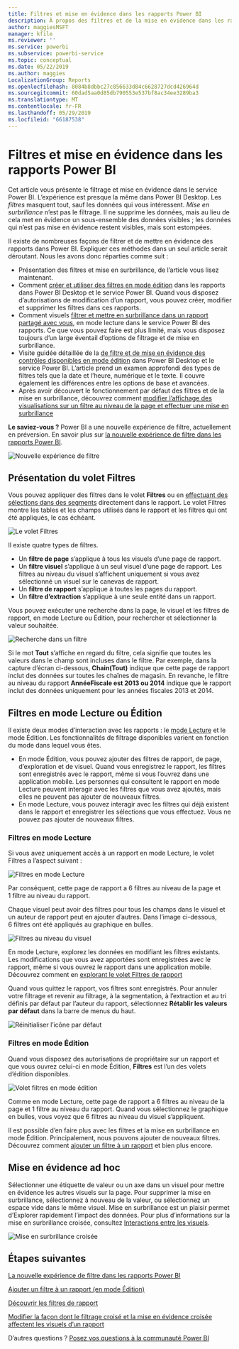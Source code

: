 ```yaml
---
title: Filtres et mise en évidence dans les rapports Power BI
description: À propos des filtres et de la mise en évidence dans les rapports Power BI
author: maggiesMSFT
manager: kfile
ms.reviewer: ''
ms.service: powerbi
ms.subservice: powerbi-service
ms.topic: conceptual
ms.date: 05/22/2019
ms.author: maggies
LocalizationGroup: Reports
ms.openlocfilehash: 8084b8dbbc27c856633d84c6628727dcd426964d
ms.sourcegitcommit: 60dad5aa0d85db790553e537bf8ac34ee3289ba3
ms.translationtype: MT
ms.contentlocale: fr-FR
ms.lasthandoff: 05/29/2019
ms.locfileid: "66187538"
---
```

# <a name="filters-and-highlighting-in-power-bi-reports"></a>Filtres et mise en évidence dans les rapports Power BI
 Cet article vous présente le filtrage et mise en évidence dans le service Power BI. L’expérience est presque la même dans Power BI Desktop. Les *filtres* masquent tout, sauf les données qui vous intéressent. *Mise en surbrillance* n’est pas le filtrage. Il ne supprime les données, mais au lieu de cela met en évidence un sous-ensemble des données visibles ; les données qui n’est pas mise en évidence restent visibles, mais sont estompées.

Il existe de nombreuses façons de filtrer et de mettre en évidence des rapports dans Power BI. Expliquer ces méthodes dans un seul article serait déroutant. Nous les avons donc réparties comme suit :

* Présentation des filtres et mise en surbrillance, de l’article vous lisez maintenant.
* Comment [créer et utiliser des filtres en mode édition](power-bi-report-add-filter.md) dans les rapports dans Power BI Desktop et le service Power BI. Quand vous disposez d’autorisations de modification d’un rapport, vous pouvez créer, modifier et supprimer les filtres dans ces rapports.
* Comment visuels [filtrer et mettre en surbrillance dans un rapport partagé avec vous](consumer/end-user-interactions.md), en mode lecture dans le service Power BI des rapports. Ce que vous pouvez faire est plus limité, mais vous disposez toujours d’un large éventail d’options de filtrage et de mise en surbrillance.  
* Visite guidée détaillée de la [de filtre et de mise en évidence des contrôles disponibles en mode édition](power-bi-report-add-filter.md) dans Power BI Desktop et le service Power BI. L’article prend un examen approfondi des types de filtres tels que la date et l’heure, numérique et le texte. Il couvre également les différences entre les options de base et avancées.
* Après avoir découvert le fonctionnement par défaut des filtres et de la mise en surbrillance, découvrez comment [modifier l’affichage des visualisations sur un filtre au niveau de la page et effectuer une mise en surbrillance](service-reports-visual-interactions.md)

**Le saviez-vous ?** Power BI a une nouvelle expérience de filtre, actuellement en préversion. En savoir plus sur [la nouvelle expérience de filtre dans les rapports Power BI](power-bi-report-filter-preview.md).

![Nouvelle expérience de filtre](media/power-bi-reports-filters-and-highlighting/power-bi-filter-reading.png)


## <a name="intro-to-the-filters-pane"></a>Présentation du volet Filtres

Vous pouvez appliquer des filtres dans le volet **Filtres** ou en [effectuant des sélections dans des segments](visuals/power-bi-visualization-slicers.md) directement dans le rapport. Le volet Filtres montre les tables et les champs utilisés dans le rapport et les filtres qui ont été appliqués, le cas échéant. 

![Le volet Filtres](media/power-bi-reports-filters-and-highlighting/power-bi-add-filter-reading-view.png)

Il existe quatre types de filtres.

- Un **filtre de page** s’applique à tous les visuels d’une page de rapport.     
- Un **filtre visuel** s’applique à un seul visuel d’une page de rapport. Les filtres au niveau du visuel s’affichent uniquement si vous avez sélectionné un visuel sur le canevas de rapport.    
- Un **filtre de rapport** s’applique à toutes les pages du rapport.    
- Un **filtre d’extraction** s’applique à une seule entité dans un rapport.    

Vous pouvez exécuter une recherche dans la page, le visuel et les filtres de rapport, en mode Lecture ou Édition, pour rechercher et sélectionner la valeur souhaitée. 

![Recherche dans un filtre](media/power-bi-reports-filters-and-highlighting/power-bi-search-filter.png)

Si le mot **Tout** s’affiche en regard du filtre, cela signifie que toutes les valeurs dans le champ sont incluses dans le filtre.  Par exemple, dans la capture d’écran ci-dessous, **Chain(Tout)** indique que cette page de rapport inclut des données sur toutes les chaînes de magasin.  En revanche, le filtre au niveau du rapport **AnnéeFiscale est 2013 ou 2014** indique que le rapport inclut des données uniquement pour les années fiscales 2013 et 2014.

## <a name="filters-in-reading-or-editing-view"></a>Filtres en mode Lecture ou Édition
Il existe deux modes d’interaction avec les rapports : le [mode Lecture](consumer/end-user-reading-view.md) et le mode Édition. Les fonctionnalités de filtrage disponibles varient en fonction du mode dans lequel vous êtes.

* En mode Édition, vous pouvez ajouter des filtres de rapport, de page, d’exploration et de visuel. Quand vous enregistrez le rapport, les filtres sont enregistrés avec le rapport, même si vous l’ouvrez dans une application mobile. Les personnes qui consultent le rapport en mode Lecture peuvent interagir avec les filtres que vous avez ajoutés, mais elles ne peuvent pas ajouter de nouveaux filtres.
* En mode Lecture, vous pouvez interagir avec les filtres qui déjà existent dans le rapport et enregistrer les sélections que vous effectuez. Vous ne pouvez pas ajouter de nouveaux filtres.

### <a name="filters-in-reading-view"></a>Filtres en mode Lecture
Si vous avez uniquement accès à un rapport en mode Lecture, le volet Filtres a l’aspect suivant :

![Filtres en mode Lecture](media/power-bi-reports-filters-and-highlighting/power-bi-filter-reading-view.png)

Par conséquent, cette page de rapport a 6 filtres au niveau de la page et 1 filtre au niveau du rapport.

Chaque visuel peut avoir des filtres pour tous les champs dans le visuel et un auteur de rapport peut en ajouter d’autres. Dans l’image ci-dessous, 6 filtres ont été appliqués au graphique en bulles.

![Filtres au niveau du visuel](media/power-bi-reports-filters-and-highlighting/power-bi-filter-visual-level.png)

En mode Lecture, explorez les données en modifiant les filtres existants. Les modifications que vous avez apportées sont enregistrées avec le rapport, même si vous ouvrez le rapport dans une application mobile. Découvrez comment en [explorant le volet Filtres de rapport](consumer/end-user-report-filter.md)

Quand vous quittez le rapport, vos filtres sont enregistrés. Pour annuler votre filtrage et revenir au filtrage, à la segmentation, à l’extraction et au tri définis par défaut par l’auteur du rapport, sélectionnez **Rétablir les valeurs par défaut** dans la barre de menus du haut.

![Réinitialiser l’icône par défaut](media/power-bi-reports-filters-and-highlighting/power-bi-reset-to-default.png)

### <a name="filters-in-editing-view"></a>Filtres en mode Édition
Quand vous disposez des autorisations de propriétaire sur un rapport et que vous ouvrez celui-ci en mode Édition, **Filtres** est l’un des volets d’édition disponibles.

![Volet filtres en mode édition](media/power-bi-reports-filters-and-highlighting/power-bi-add-filter-editing-view.png)

Comme en mode Lecture, cette page de rapport a 6 filtres au niveau de la page et 1 filtre au niveau du rapport. Quand vous sélectionnez le graphique en bulles, vous voyez que 6 filtres au niveau du visuel s’appliquent.

Il est possible d’en faire plus avec les filtres et la mise en surbrillance en mode Édition. Principalement, nous pouvons ajouter de nouveaux filtres. Découvrez comment [ajouter un filtre à un rapport](power-bi-report-add-filter.md) et bien plus encore.

## <a name="ad-hoc-highlighting"></a>Mise en évidence ad hoc
Sélectionner une étiquette de valeur ou un axe dans un visuel pour mettre en évidence les autres visuels sur la page. Pour supprimer la mise en surbrillance, sélectionnez à nouveau de la valeur, ou sélectionnez un espace vide dans le même visuel. Mise en surbrillance est un plaisir permet d’Explorer rapidement l’impact des données. Pour plus d’informations sur la mise en surbrillance croisée, consultez [Interactions entre les visuels](service-reports-visual-interactions.md).

![Mise en surbrillance croisée](media/power-bi-reports-filters-and-highlighting/power-bi-adhoc-filter.gif)


## <a name="next-steps"></a>Étapes suivantes

[La nouvelle expérience de filtre dans les rapports Power BI](power-bi-report-filter-preview.md)

[Ajouter un filtre à un rapport (en mode Édition)](power-bi-report-add-filter.md)

[Découvrir les filtres de rapport](consumer/end-user-report-filter.md)

[Modifier la façon dont le filtrage croisé et la mise en évidence croisée affectent les visuels d’un rapport](consumer/end-user-interactions.md)

D’autres questions ? [Posez vos questions à la communauté Power BI](http://community.powerbi.com/)


